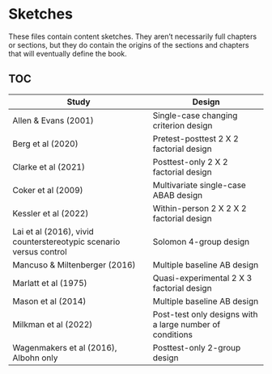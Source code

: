 # Sketches

These files contain content sketches. They aren’t necessarily full chapters or sections, but they do contain the origins of the sections and chapters that will eventually define the book.

## TOC

| Study | Design | 
| - | - | 
| Allen & Evans (2001) | Single-case changing criterion design |
| Berg et al (2020) | Pretest-posttest 2 X 2 factorial design |
| Clarke et al (2021) | Posttest-only 2 X 2 factorial design |
| Coker et al (2009) | Multivariate single-case ABAB design |
| Kessler et al (2022) | Within-person 2 X 2 X 2 factorial design |
| Lai et al (2016), vivid counterstereotypic scenario versus control | Solomon 4-group design |
| Mancuso & Miltenberger (2016) | Multiple baseline AB design |
| Marlatt et al (1975) | Quasi-experimental 2 X 3 factorial design |
| Mason et al (2014) | Multiple baseline AB design |
| Milkman et al (2022) | Post-test only designs with a large number of conditions |
| Wagenmakers et al (2016), Albohn only | Posttest-only 2-group design |




